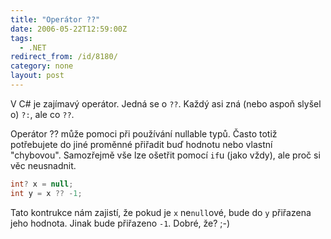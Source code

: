 ```yaml
---
title: "Operátor ??"
date: 2006-05-22T12:59:00Z
tags:
  - .NET
redirect_from: /id/8180/
category: none
layout: post
---
```

V C# je zajímavý operátor. Jedná se o `??`. Každý asi zná (nebo aspoň slyšel o) `?:`, ale co `??`.

Operátor ?? může pomoci při používání nullable typů. Často totiž potřebujete do jiné proměnné přiřadit buď hodnotu nebo vlastní "chybovou". Samozřejmě vše lze ošetřit pomocí `if`u (jako vždy), ale proč si věc neusnadnit.

```csharp
int? x = null;
int y = x ?? -1;
```

Tato kontrukce nám zajistí, že pokud je `x` ne`null`ové, bude do `y` přiřazena jeho hodnota. Jinak bude přiřazeno `-1`. Dobré, že? ;-)
